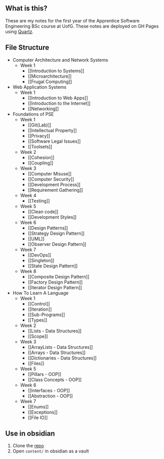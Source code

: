 ## What is this?
These are my notes for the first year of the Apprentice Software Engineering BSc course at UofG. These notes are deployed on GH Pages using [Quartz](https://quartz.jzhao.xyz/).
## File Structure
- Computer Architecture and Network Systems
	- Week 1
		- [[Introduction to Systems]]
		- [[Microarchitecture]]
		- [[Frugal Computing]]
- Web Application Systems
	- Week 1
		- [[Introduction to Web Apps]]
		- [[Introduction to the Internet]]
		- [[Networking]]
- Foundations of PSE
	- Week 1
		- [[Git(Lab)]]
		- [[Intellectual Property]]
		- [[Privacy]]
		- [[Software Legal Issues]]
		- [[Toolsets]]
	- Week 2
		- [[Cohesion]]
		- [[Coupling]]
	- Week 3
		- [[Computer Misuse]]
		- [[Computer Security]]
		- [[Development Process]]
		- [[Requirement Gathering]]
	- Week 4
		- [[Testing]]
	- Week 5
		- [[Clean code]]
		- [[Development Styles]]
	- Week 6
		- [[Design Patterns]]
		- [[Strategy Design Pattern]]
		- [[UML]]
		- [[Observer Design Pattern]]
	- Week 7
		- [[DevOps]]
		- [[Singleton]]
		- [[State Design Pattern]]
	- Week 8
		- [[Composite Design Pattern]]
		- [[Factory Design Pattern]]
		- [[Iterator Design Pattern]]
- How To Learn A Language
	- Week 1
		- [[Control]]
		- [[Iteration]]
		- [[Sub-Programs]]
		- [[Types]]
	- Week 2
		- [[Lists - Data Structures]]
		- [[Scope]]
	- Week 3
		- [[ArrayLists - Data Structures]]
		- [[Arrays - Data Structures]]
		- [[Dictionaries - Data Structures]]
		- [[Files]]
	- Week 5
		- [[Pillars - OOP]]
		- [[Class Concepts - OOP]]
	- Week 6
		- [[Interfaces - OOP]]
		- [[Abstraction - OOP]]
	- Week 7
		- [[Enums]]
		- [[Exceptions]]
		- [[File IO]]
## Use in obsidian
1. Clone the [repo](https://github.com/ayan-ahmad/year-1-notes)
2. Open `content/` in obsidian as a vault
